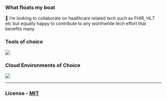 ### What floats my boat
👯 I’m looking to collaborate on healthcare related tech such as FHIR, HL7 etc but equally happy to contribute to any worthwhile tech effort that benefits many.
###  Tools of choice
<p align="left">
  <a href="https://skillicons.dev">
    <img src="https://skillicons.dev/icons?i=cs,dotnet,powershell,java,python,perl,bash,github,git" />
  </a>
</p>

###  Cloud Environments of Choice
<p align="left">
  <a href="https://skillicons.dev">
    <img src="https://skillicons.dev/icons?i=azure,aws" />
  </a>
</p>

---------------------------------


### License - [MIT](https://choosealicense.com/licenses/mit/)
